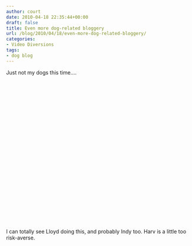 ```yaml
---
author: court
date: 2010-04-18 22:35:44+00:00
draft: false
title: Even more dog-related bloggery
url: /blog/2010/04/18/even-more-dog-related-bloggery/
categories:
- Video Diversions
tags:
- dog blog
---
```


Just not my dogs this time....

<object width="640" height="385"><embed src="http://www.youtube.com/v/kdJcYTh1rP0&color1=0xb1b1b1&color2=0xcfcfcf&hl=en_US&feature=player_embedded&fs=1" allowscriptaccess="always" height="385" width="640" allowfullscreen="true" type="application/x-shockwave-flash"></embed></object>

I can totally see Lloyd doing this, and probably Indy too.  Harv is a little too risk-averse.
